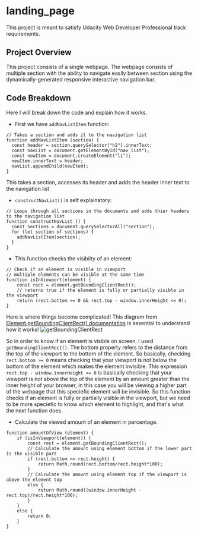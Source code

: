 # landing_page

This project is meant to satisfy Udacity Web Developer Professional track requirements.

## Project Overview

This project consists of a single webpage. The webpage consists of multiple section with the ability to navigate easily between section using the dynamically-generated responsive interactive navigation bar.

## Code Breakdown

Here I will break down the code and explain how it works.

- First we have `addNavListItem` function:
```
// Takes a section and adds it to the navigation list
function addNavListItem (section) {
  const header = section.querySelector("h2").innerText;
  const navList = document.getElementById("nav_list");
  const newItem = document.createElement("li");
  newItem.innerText = header;
  navList.appendChild(newItem);
}
```

This takes a section, accesses its header and adds the header inner text to the navigation list

- `constructNavList()` is self explainatory:
```
// Loops through all sections in the documents and adds thier headers to the navigation list
function constructNavList () {
  const sections = document.querySelectorAll("section");
  for (let section of sections) {
    addNavListItem(section);
  }
}
```
- This function checks the visibilty of an element:
```
// Check if an element is visible in viewport
// multiple elements can be visible at the same time 
function isInViewport(element) {
    const rect = element.getBoundingClientRect();
	// returns true if the element is fully or partially visible in the viewport
	return (rect.bottom >= 0 && rect.top - window.innerHeight <= 0);
}
```
Here is where things become complicated!
This diagram from [Element.getBoundingClientRect() documentation](https://developer.mozilla.org/en-US/docs/Web/API/Element/getBoundingClientRect) is essential to understand how it works!
![getBoundingClientRect](https://developer.mozilla.org/en-US/docs/Web/API/Element/getBoundingClientRect/element-box-diagram.png)

So in order to know if an element is visible on screen, I used `getBoundingClientRect()`. The bottom property refers to the distance from the top of the viewport to the bottom of the element. So basically, checking `rect.bottom >= 0` means checking that your viewport is not below the bottom of the element which makes the element invisible.
This expression `rect.top - window.innerHeight <= 0` is basically checking that your viewport is not above the top of the element by an amount greater than the inner height of your browser, in this case you will be viewing a higher part of the webpage that this speciefic element will be invisible.
So this function checks if an element is fully or partially visible in the viewport, but we need to be more speciefic to know which element to highlight, and that's what the next function does.

- Calculate the viewed amount of an element in percentage.
```
function amountOfView (element) {
	if (isInViewport(element)) {
		const rect = element.getBoundingClientRect();
		// Calculate the amount using element bottom if the lower part is the visible part
		if (rect.bottom <= rect.height) {
			return Math.round(rect.bottom/rect.height*100);
		}
		// Calculate the amount using element top if the viewport is above the element top
		else {
			return Math.round((window.innerHeight - rect.top)/rect.height*100);
		}
	}
	else {
		return 0;
	}
}
```

